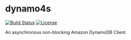 # dynamo4s

[![Build Status](https://travis-ci.org/PScopelliti/dynamo4s.svg?branch=master)](https://travis-ci.org/PScopelliti/dynamo4s)  [![License](http://img.shields.io/:license-Apache%202-red.svg)](http://www.apache.org/licenses/LICENSE-2.0.txt)

An asynchronous non-blocking Amazon DynamoDB Client.